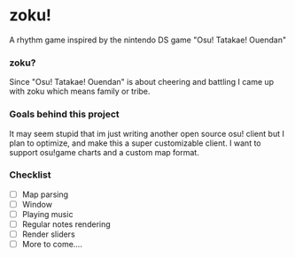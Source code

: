 # zoku!
A rhythm game inspired by the nintendo DS game "Osu! Tatakae! Ouendan"

### zoku?
Since "Osu! Tatakae! Ouendan" is about cheering and battling I came up with zoku which means family or tribe.

### Goals behind this project
It may seem stupid that im just writing another open source osu! client but I plan to optimize, and make this a super customizable client. I want to support osu!game charts and a custom map format.

### Checklist
- [ ] Map parsing
- [ ] Window
- [ ] Playing music
- [ ] Regular notes rendering
- [ ] Render sliders
- [ ] More to come....

